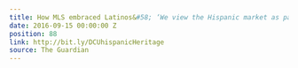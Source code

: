 ```yaml
---
title: How MLS embraced Latinos&#58; ‘We view the Hispanic market as part of our DNA’
date: 2016-09-15 00:00:00 Z
position: 88
link: http://bit.ly/DCUhispanicHeritage
source: The Guardian
---
```


